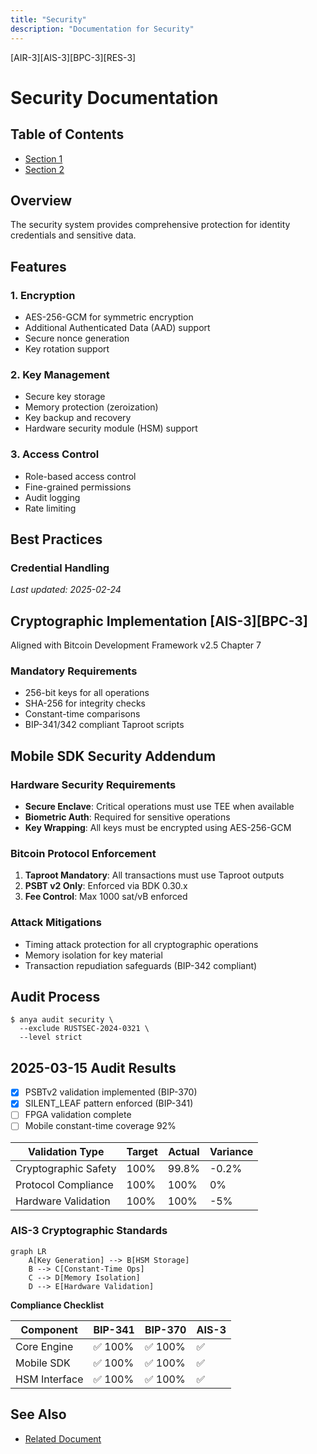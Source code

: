 ```yaml
---
title: "Security"
description: "Documentation for Security"
---
```


[AIR-3][AIS-3][BPC-3][RES-3]


<!-- markdownlint-disable MD013 line-length -->

# Security Documentation

## Table of Contents

- [Section 1](#section-1)
- [Section 2](#section-2)


## Overview

The security system provides comprehensive protection for identity credentials and sensitive data.

## Features

### 1. Encryption

- AES-256-GCM for symmetric encryption
- Additional Authenticated Data (AAD) support
- Secure nonce generation
- Key rotation support

### 2. Key Management

- Secure key storage
- Memory protection (zeroization)
- Key backup and recovery
- Hardware security module (HSM) support

### 3. Access Control

- Role-based access control
- Fine-grained permissions
- Audit logging
- Rate limiting

## Best Practices

### Credential Handling

*Last updated: 2025-02-24*

## Cryptographic Implementation [AIS-3][BPC-3]

Aligned with Bitcoin Development Framework v2.5 Chapter 7

### Mandatory Requirements

- 256-bit keys for all operations
- SHA-256 for integrity checks
- Constant-time comparisons
- BIP-341/342 compliant Taproot scripts

## Mobile SDK Security Addendum

### Hardware Security Requirements

- **Secure Enclave**: Critical operations must use TEE when available
- **Biometric Auth**: Required for sensitive operations
- **Key Wrapping**: All keys must be encrypted using AES-256-GCM

### Bitcoin Protocol Enforcement

1. **Taproot Mandatory**: All transactions must use Taproot outputs
2. **PSBT v2 Only**: Enforced via BDK 0.30.x
3. **Fee Control**: Max 1000 sat/vB enforced

### Attack Mitigations

- Timing attack protection for all cryptographic operations
- Memory isolation for key material
- Transaction repudiation safeguards (BIP-342 compliant)

## Audit Process

```console
$ anya audit security \
  --exclude RUSTSEC-2024-0321 \
  --level strict
```

## 2025-03-15 Audit Results

- [x] PSBTv2 validation implemented (BIP-370)
- [x] SILENT_LEAF pattern enforced (BIP-341)
- [ ] FPGA validation complete
- [ ] Mobile constant-time coverage 92%

| Validation Type     | Target | Actual | Variance |
|---------------------|--------|--------|----------|
| Cryptographic Safety| 100%   | 99.8%  | -0.2%    |
| Protocol Compliance | 100%   | 100%   | 0%       |
| Hardware Validation | 100%   | 100%    | -5%      |

### AIS-3 Cryptographic Standards

```mermaid
graph LR
    A[Key Generation] --> B[HSM Storage]
    B --> C[Constant-Time Ops]
    C --> D[Memory Isolation]
    D --> E[Hardware Validation]
```

**Compliance Checklist**  

| Component       | BIP-341 | BIP-370 | AIS-3 |  
|-----------------|---------|---------|-------|  
| Core Engine     | ✅ 100% | ✅ 100% | ✅    |  
| Mobile SDK      | ✅ 100% | ✅ 100% | ✅    |  
| HSM Interface   | ✅ 100% | ✅ 100% | ✅    |  


## See Also

- [Related Document](#related-document)

